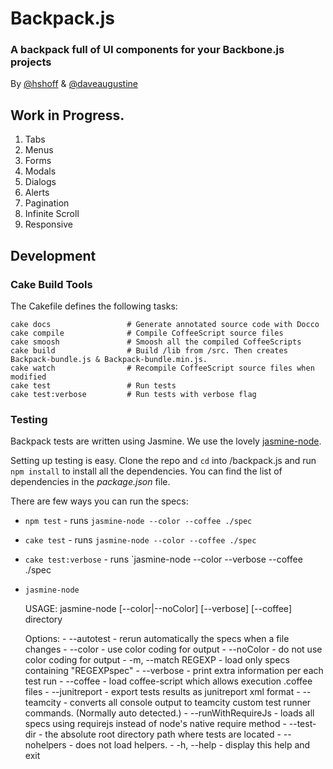 # Backpack.js
### A backpack full of UI components for your Backbone.js projects
 
By [@hshoff](http://www.twitter.com/hshoff) & [@daveaugustine](http://www.twitter.com/daveaugustine)

## Work in Progress.

1. Tabs
1. Menus
1. Forms
1. Modals
1. Dialogs
1. Alerts
1. Pagination
1. Infinite Scroll
1. Responsive

## Development

### Cake Build Tools

The Cakefile defines the following tasks:

    cake docs                 # Generate annotated source code with Docco
    cake compile              # Compile CoffeeScript source files
    cake smoosh               # Smoosh all the compiled CoffeeScripts
    cake build                # Build /lib from /src. Then creates Backpack-bundle.js & Backpack-bundle.min.js.
    cake watch                # Recompile CoffeeScript source files when modified
    cake test                 # Run tests
    cake test:verbose         # Run tests with verbose flag

### Testing

Backpack tests are written using Jasmine. We use the lovely [jasmine-node](https://github.com/mhevery/jasmine-node). 

Setting up testing is easy. Clone the repo and `cd` into /backpack.js and run `npm install` to install all the dependencies. You can find the list of dependencies in the _package.json_ file.

There are few ways you can run the specs:

  - `npm test` - runs `jasmine-node --color --coffee ./spec`
  - `cake test` - runs `jasmine-node --color --coffee ./spec`
  - `cake test:verbose` - runs `jasmine-node --color --verbose --coffee ./spec
  - `jasmine-node`

      USAGE: jasmine-node [--color|--noColor] [--verbose] [--coffee] directory

      Options:
        - --autotest         - rerun automatically the specs when a file changes
        - --color            - use color coding for output
        - --noColor          - do not use color coding for output
        - -m, --match REGEXP - load only specs containing "REGEXPspec"
        - --verbose          - print extra information per each test run
        - --coffee           - load coffee-script which allows execution .coffee files
        - --junitreport      - export tests results as junitreport xml format
        - --teamcity         - converts all console output to teamcity custom test runner commands. (Normally auto detected.)
        - --runWithRequireJs - loads all specs using requirejs instead of node's native require method
        - --test-dir         - the absolute root directory path where tests are located
        - --nohelpers        - does not load helpers.
        - -h, --help         - display this help and exit
